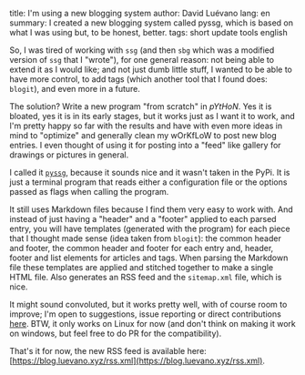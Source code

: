 title: I'm using a new blogging system
author: David Luévano
lang: en
summary: I created a new blogging system called pyssg, which is based on what I was using but, to be honest, better.
tags: short
	update
	tools
	english

So, I was tired of working with `ssg` (and then `sbg` which was a modified version of `ssg` that I "wrote"), for one general reason: not being able to extend it as I would like; and not just dumb little stuff, I wanted to be able to have more control, to add tags (which another tool that I found does: `blogit`), and even more in a future.

The solution? Write a new program "from scratch" in *pYtHoN*. Yes it is bloated, yes it is in its early stages, but it works just as I want it to work, and I'm pretty happy so far with the results and have with even more ideas in mind to "optimize" and generally clean my wOrKfLoW to post new blog entries. I even thought of using it for posting into a "feed" like gallery for drawings or pictures in general.

I called it [`pyssg`](https://github.com/luevano/pyssg), because it sounds nice and it wasn't taken in the PyPi. It is just a terminal program that reads either a configuration file or the options passed as flags when calling the program.

It still uses Markdown files because I find them very easy to work with. And instead of just having a "header" and a "footer" applied to each parsed entry, you will have templates (generated with the program) for each piece that I thought made sense (idea taken from `blogit`): the common header and footer, the common header and footer for each entry and, header, footer and list elements for articles and tags. When parsing the Markdown file these templates are applied and stitched together to make a single HTML file. Also generates an RSS feed and the `sitemap.xml` file, which is nice.

It might sound convoluted, but it works pretty well, with of course room to improve; I'm open to suggestions, issue reporting or direct contributions [here](https://github.com/luevano/pyssg). BTW, it only works on Linux for now (and don't think on making it work on windows, but feel free to do PR for the compatibility).

That's it for now, the new RSS feed is available here: [https://blog.luevano.xyz/rss.xml](https://blog.luevano.xyz/rss.xml).

